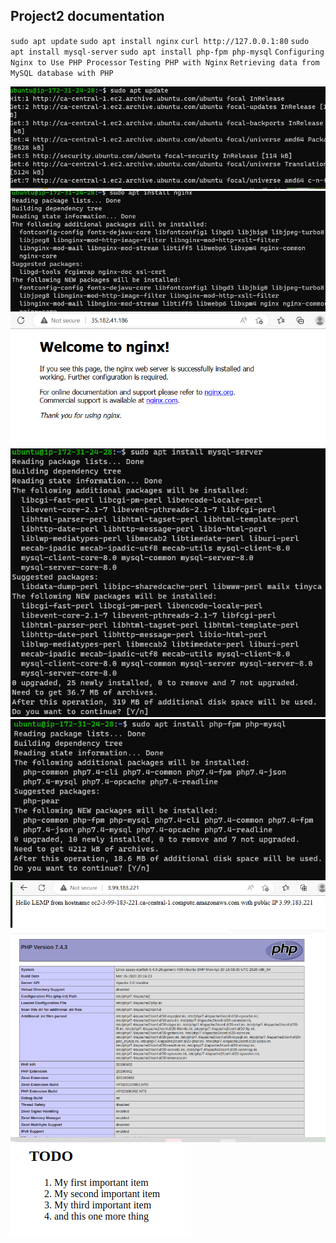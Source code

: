 ## Project2 documentation 

`sudo apt update`
`sudo apt install nginx`
`curl http://127.0.0.1:80`
`sudo apt install mysql-server`
`sudo apt install php-fpm php-mysql`
`Configuring Nginx to Use PHP Processor`
`Testing PHP with Nginx`
`Retrieving data from MySQL database with PHP`

![sudo apt update](./images/sudo%20apt%20update.png)
![sudo apt install nginx](./images/sudo%20apt%20install%20nginx.png)
![curl](./images/Welcome%20to%20NGINX.png)
![sudo apt install mysql-server](./images/sudo%20apt%20install%20server.png)
![sudo apt install php-fpm php-mysql](./images/sudo%20apt%20install%20php-fpm%20php%20-mysql.png)
![Configuring Nginx to Use PHP Processor](./images/Hello%20Lemp%20from%20hostname.png)
![Testing PHP with Nginx](./images/Testing%20with%20NGINX.png)
![![alt text](image.jpg)](./images/Retrieving%20data%20from%20MySQL%20database%20with%20PHP.png)

    
